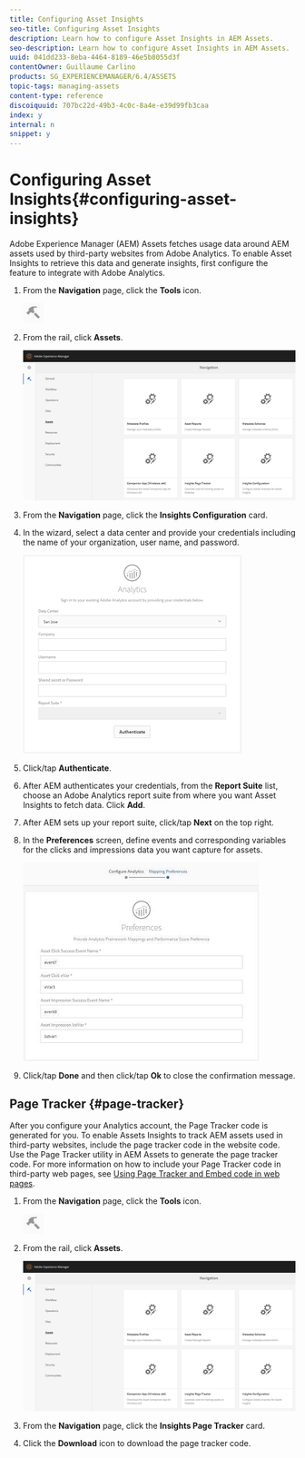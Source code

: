 ```yaml
---
title: Configuring Asset Insights
seo-title: Configuring Asset Insights
description: Learn how to configure Asset Insights in AEM Assets.
seo-description: Learn how to configure Asset Insights in AEM Assets.
uuid: 041dd233-8eba-4464-8189-46e5b8055d3f
contentOwner: Guillaume Carlino
products: SG_EXPERIENCEMANAGER/6.4/ASSETS
topic-tags: managing-assets
content-type: reference
discoiquuid: 707bc22d-49b3-4c0c-8a4e-e39d99fb3caa
index: y
internal: n
snippet: y
---
```


# Configuring Asset Insights{#configuring-asset-insights}

Adobe Experience Manager (AEM) Assets fetches usage data around AEM assets used by third-party websites from Adobe Analytics. To enable Asset Insights to retrieve this data and generate insights, first configure the feature to integrate with Adobe Analytics.

1. From the **Navigation** page, click the **Tools** icon.

   ![](assets/chlimage_1-209.png)

1. From the rail, click **Assets**. 

   ![](assets/chlimage_1-210.png)

1. From the **Navigation** page, click the **Insights Configuration** card.
1. In the wizard, select a data center and provide your credentials including the name of your organization, user name, and password.

   ![](assets/chlimage_1-211.png)

1. Click/tap **Authenticate**.
1. After AEM authenticates your credentials, from the **Report Suite** list, choose an Adobe Analytics report suite from where you want Asset Insights to fetch data. Click **Add**.
1. After AEM sets up your report suite, click/tap **Next** on the top right. 
1. In the **Preferences** screen, define events and corresponding variables for the clicks and impressions data you want capture for assets.

   ![](assets/chlimage_1-212.png)

1. Click/tap **Done** and then click/tap **Ok** to close the confirmation message.

## Page Tracker {#page-tracker}

After you configure your Analytics account, the Page Tracker code is generated for you. To enable Assets Insights to track AEM assets used in third-party websites, include the page tracker code in the website code. Use the Page Tracker utility in AEM Assets to generate the page tracker code. For more information on how to include your Page Tracker code in third-party web pages, see [Using Page Tracker and Embed code in web pages](../../assets/using/touch-ui-using-page-tracker.md).

1. From the **Navigation** page, click the **Tools** icon.

   ![](assets/chlimage_1-213.png)

1. From the rail, click **Assets**.

   ![](assets/chlimage_1-214.png)

1. From the **Navigation** page, click the **Insights Page Tracker** card.
1. Click the **Download** icon to download the page tracker code.

